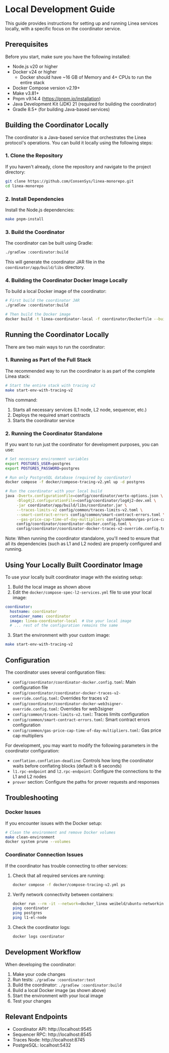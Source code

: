 # Local Development Guide

This guide provides instructions for setting up and running Linea services locally, with a specific focus on the coordinator service.

## Prerequisites

Before you start, make sure you have the following installed:

- Node.js v20 or higher
- Docker v24 or higher
  - Docker should have ~16 GB of Memory and 4+ CPUs to run the entire stack
- Docker Compose version v2.19+
- Make v3.81+
- Pnpm v9.14.4 (https://pnpm.io/installation)
- Java Development Kit (JDK) 21 (required for building the coordinator)
- Gradle 8.5+ (for building Java-based services)

## Building the Coordinator Locally

The coordinator is a Java-based service that orchestrates the Linea protocol's operations. You can build it locally using the following steps:

### 1. Clone the Repository

If you haven't already, clone the repository and navigate to the project directory:

```bash
git clone https://github.com/ConsenSys/linea-monorepo.git
cd linea-monorepo
```

### 2. Install Dependencies

Install the Node.js dependencies:

```bash
make pnpm-install
```

### 3. Build the Coordinator

The coordinator can be built using Gradle:

```bash
./gradlew :coordinator:build
```

This will generate the coordinator JAR file in the `coordinator/app/build/libs` directory.

### 4. Building the Coordinator Docker Image Locally

To build a local Docker image of the coordinator:

```bash
# First build the coordinator JAR
./gradlew :coordinator:build

# Then build the Docker image
docker build -t linea-coordinator-local -f coordinator/Dockerfile --build-arg VERSION=$(git rev-parse --short HEAD) .
```

## Running the Coordinator Locally

There are two main ways to run the coordinator:

### 1. Running as Part of the Full Stack

The recommended way to run the coordinator is as part of the complete Linea stack:

```bash
# Start the entire stack with tracing v2
make start-env-with-tracing-v2
```

This command:
1. Starts all necessary services (L1 node, L2 node, sequencer, etc.)
2. Deploys the required smart contracts
3. Starts the coordinator service

### 2. Running the Coordinator Standalone

If you want to run just the coordinator for development purposes, you can use:

```bash
# Set necessary environment variables
export POSTGRES_USER=postgres
export POSTGRES_PASSWORD=postgres

# Run only PostgreSQL database (required by coordinator)
docker compose -f docker/compose-tracing-v2.yml up -d postgres

# Run the coordinator with your local build
java -Dvertx.configurationFile=config/coordinator/vertx-options.json \
     -Dlog4j2.configurationFile=config/coordinator/log4j2-dev.xml \
     -jar coordinator/app/build/libs/coordinator.jar \
     --traces-limits-v2 config/common/traces-limits-v2.toml \
     --smart-contract-errors config/common/smart-contract-errors.toml \
     --gas-price-cap-time-of-day-multipliers config/common/gas-price-cap-time-of-day-multipliers.toml \
     config/coordinator/coordinator-docker.config.toml \
     config/coordinator/coordinator-docker-traces-v2-override.config.toml
```

Note: When running the coordinator standalone, you'll need to ensure that all its dependencies (such as L1 and L2 nodes) are properly configured and running.

## Using Your Locally Built Coordinator Image

To use your locally built coordinator image with the existing setup:

1. Build the local image as shown above
2. Edit the `docker/compose-spec-l2-services.yml` file to use your local image:

```yaml
coordinator:
  hostname: coordinator
  container_name: coordinator
  image: linea-coordinator-local  # Use your local image
  # ... rest of the configuration remains the same
```

3. Start the environment with your custom image:

```bash
make start-env-with-tracing-v2
```

## Configuration

The coordinator uses several configuration files:

- `config/coordinator/coordinator-docker.config.toml`: Main configuration file
- `config/coordinator/coordinator-docker-traces-v2-override.config.toml`: Overrides for traces v2
- `config/coordinator/coordinator-docker-web3signer-override.config.toml`: Overrides for web3signer
- `config/common/traces-limits-v2.toml`: Traces limits configuration
- `config/common/smart-contract-errors.toml`: Smart contract errors configuration
- `config/common/gas-price-cap-time-of-day-multipliers.toml`: Gas price cap multipliers

For development, you may want to modify the following parameters in the coordinator configuration:

- `conflation.conflation-deadline`: Controls how long the coordinator waits before conflating blocks (default is 6 seconds)
- `l1.rpc-endpoint` and `l2.rpc-endpoint`: Configure the connections to the L1 and L2 nodes
- `prover` section: Configure the paths for prover requests and responses

## Troubleshooting

### Docker Issues

If you encounter issues with the Docker setup:

```bash
# Clean the environment and remove Docker volumes
make clean-environment
docker system prune --volumes
```

### Coordinator Connection Issues

If the coordinator has trouble connecting to other services:

1. Check that all required services are running:
   ```bash
   docker compose -f docker/compose-tracing-v2.yml ps
   ```

2. Verify network connectivity between containers:
   ```bash
   docker run --rm -it --network=docker_linea weibeld/ubuntu-networking bash
   ping coordinator
   ping postgres
   ping l1-el-node
   ```

3. Check the coordinator logs:
   ```bash
   docker logs coordinator
   ```

## Development Workflow

When developing the coordinator:

1. Make your code changes
2. Run tests: `./gradlew :coordinator:test`
3. Build the coordinator: `./gradlew :coordinator:build`
4. Build a local Docker image (as shown above)
5. Start the environment with your local image
6. Test your changes

## Relevant Endpoints

- Coordinator API: http://localhost:9545
- Sequencer RPC: http://localhost:8545
- Traces Node: http://localhost:8745
- PostgreSQL: localhost:5432
